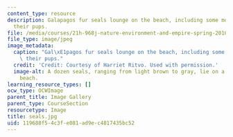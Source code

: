 ```yaml
---
content_type: resource
description: Galapagos fur seals lounge on the beach, including some mothers nursing
  their pups.
file: /media/courses/21h-968j-nature-environment-and-empire-spring-2010/119688f54c3fe081ad9ec4817435bc52_seals.jpg
file_type: image/jpeg
image_metadata:
  caption: "Gal\xE1pagos fur seals lounge on the beach, including some mothers nursing\
    \ their pups."
  credit: 'Credit: Courtesy of Harriet Ritvo. Used with permission.'
  image-alt: A dozen seals, ranging from light brown to gray, lie on a white sandy
    beach.
learning_resource_types: []
ocw_type: OCWImage
parent_title: Image Gallery
parent_type: CourseSection
resourcetype: Image
title: seals.jpg
uid: 119688f5-4c3f-e081-ad9e-c4817435bc52
---
```

